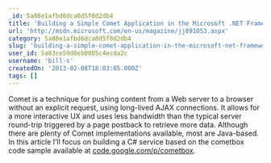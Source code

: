 ```yaml
---
_id: 5a88e1afbd6dca0d5f0d2db4
title: 'Building a Simple Comet Application in the Microsoft .NET Framework'
url: 'http://msdn.microsoft.com/en-us/magazine/jj891053.aspx'
category: 5a88e1afbd6dca0d5f0d2db4
slug: 'building-a-simple-comet-application-in-the-microsoft-net-framework'
user_id: 5a83ce59d6eb0005c4ecda2c
username: 'bill-s'
createdOn: '2013-02-08T18:03:05.000Z'
tags: []
---
```


Comet is a technique for pushing content from a Web server to a browser without an explicit request, using long-lived AJAX connections. It allows for a more interactive UX and uses less bandwidth than the typical server round-trip triggered by a page postback to retrieve more data. Although there are plenty of Comet implementations available, most are Java-based. In this article I’ll focus on building a C# service based on the cometbox code sample available at <a id="ctl00_MTContentSelector1_mainContentContainer_ctl03" href="http://code.google.com/p/cometbox">code.google.com/p/cometbox</a>.
